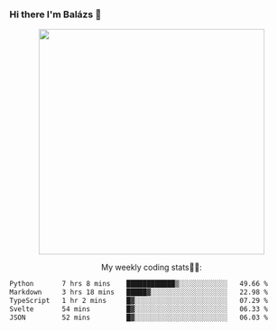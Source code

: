 ### Hi there I'm Balázs 👋
  
<p align="center">
  <img width="400" src="https://github-readme-stats.vercel.app/api/top-langs/?username=bkutasi&size_weight=0.5&count_weight=0.5&hide=jupyter%20notebook&layout=compact&theme=tokyonight">
</p>
<p align="center">
My weekly coding stats👨‍💻:
</p>
<!--START_SECTION:waka-->

```txt
Python       7 hrs 8 mins    ████████████▒░░░░░░░░░░░░   49.66 %
Markdown     3 hrs 18 mins   █████▓░░░░░░░░░░░░░░░░░░░   22.98 %
TypeScript   1 hr 2 mins     █▓░░░░░░░░░░░░░░░░░░░░░░░   07.29 %
Svelte       54 mins         █▓░░░░░░░░░░░░░░░░░░░░░░░   06.33 %
JSON         52 mins         █▓░░░░░░░░░░░░░░░░░░░░░░░   06.03 %
```

<!--END_SECTION:waka-->



<!--
**bkutasi/bkutasi** is a ✨ _special_ ✨ repository because its `README.md` (this file) appears on your GitHub profile.

Here are some ideas to get you started:

- 🔭 I’m currently working on ...
- 🌱 I’m currently learning ...
- 👯 I’m looking to collaborate on ...
- 🤔 I’m looking for help with ...
- 💬 Ask me about ...
- 📫 How to reach me: ...
- 😄 Pronouns: ...
- ⚡ Fun fact: ...
-->

